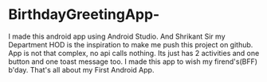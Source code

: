 # BirthdayGreetingApp-
I made this android app using Android Studio. 
And Shrikant Sir my Department HOD is the inspiration to make me push this project on github. 
App is not that complex, no api calls nothing. Its just has 2 activities and one button and one toast message too.
I made this app to wish my firend's(BFF) b'day.
That's all about my First Android App.

